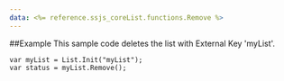 ```yaml
---
data: <%= reference.ssjs_coreList.functions.Remove %>
---
```


##Example
This sample code deletes the list with External Key 'myList'.
```
var myList = List.Init("myList");
var status = myList.Remove();
```
